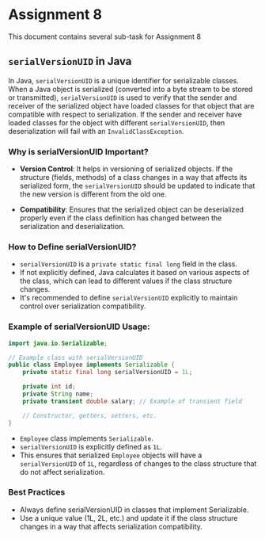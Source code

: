 # Assignment 8
This document contains several sub-task for Assignment 8

## `serialVersionUID` in Java

In Java, `serialVersionUID` is a unique identifier for serializable classes. When a Java object is serialized (converted into a byte stream to be stored or transmitted), `serialVersionUID` is used to verify that the sender and receiver of the serialized object have loaded classes for that object that are compatible with respect to serialization. If the sender and receiver have loaded classes for the object with different `serialVersionUID`, then deserialization will fail with an `InvalidClassException`.

### Why is serialVersionUID Important?

- **Version Control**: It helps in versioning of serialized objects. If the structure (fields, methods) of a class changes in a way that affects its serialized form, the `serialVersionUID` should be updated to indicate that the new version is different from the old one.

- **Compatibility**: Ensures that the serialized object can be deserialized properly even if the class definition has changed between the serialization and deserialization.

### How to Define serialVersionUID?

- `serialVersionUID` is a `private static final long` field in the class.
- If not explicitly defined, Java calculates it based on various aspects of the class, which can lead to different values if the class structure changes.
- It's recommended to define `serialVersionUID` explicitly to maintain control over serialization compatibility.

### Example of serialVersionUID Usage:

```java
import java.io.Serializable;

// Example class with serialVersionUID
public class Employee implements Serializable {
    private static final long serialVersionUID = 1L;

    private int id;
    private String name;
    private transient double salary; // Example of transient field

    // Constructor, getters, setters, etc.
}
```

- `Employee` class implements `Serializable`.
- `serialVersionUID` is explicitly defined as `1L`.
- This ensures that serialized `Employee` objects will have a `serialVersionUID` of `1L`, regardless of changes to the class structure that do not affect serialization.

### Best Practices
- Always define serialVersionUID in classes that implement Serializable.
- Use a unique value (1L, 2L, etc.) and update it if the class structure changes in a way that affects serialization compatibility.
